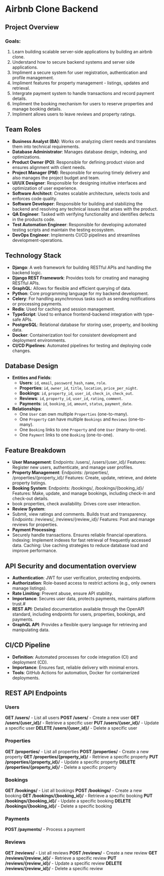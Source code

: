 # Airbnb Clone Backend

## Project Overview
### **Goals**:
1. Learn building scalable server-side applications by building an airbnb clone.
2. Understand how to secure backend systems and server side applications.
3. Impliment a secure system for user registration, authentication and profile management.
4. Impliment features for property management - listings, updates and retrieval.
5. Intergrate payment system to handle transactions and record payment details.
6. Impliment the booking mechanism for users to reserve properties and manage booking details.
7. Impliment allows users to leave reviews and property ratings.
     
## Team Roles
- **Business Analyst (BA)**: Works on analyzing client needs and  translates them into technical requirements.
- **Database Administrator**: Manages database design, indexing, and optimizations.
- **Product Owner (PO)**: Responsible for defining product vision and ensures alignment with client needs.
- **Project Manager (PM)**: Responsible for ensuring timely delivery and also manages the project budget and team.
- **UI/UX Designer**: Responsible for designing intuitive interfaces and optimization of user experience.
- **Software Architect**: Creates scalable architecture, selects tools and enforces code quality.
- **Software Developer**: Responsible for building and stabilizing the backend and resolving any technical issues that arises with the product.
- **QA Engineer**: Tasked with verifying functionality and identifies defects in the products code.
- **Test Automation Engineer**: Responsible for developing automated testing scripts and maintain the testing ecosystem.
- **DevOps Engineer**: Implements CI/CD pipelines and  streamlines development-operations.

## Technology Stack
- **Django**: A web framework for building RESTful APIs and handling the backend logic.
- **Django REST Framework**: Provides tools for creating and managing RESTful APIs.
- **GraphQL**: Allows for flexible and efficient querying of data.
- **Python**: Core programming language for my backend development.
- **Celery**: For handling asynchronous tasks such as sending notifications or processing payments.
- **Redis**: Used for caching and session management.
- **TypeScript**: Used to enhance frontend-backend integration with type-safe APIs.
- **PostgreSQL**: Relational database for storing user, property, and booking data.
- **Docker**: Containerization tool for consistent development and deployment environments.
- **CI/CD Pipelines**: Automated pipelines for testing and deploying code changes.

## Database Design
- **Entities and Fields**:
  - **Users**: `id`, `email`, `password_hash`, `name`, `role`.
  - **Properties**: `id`, `owner_id`, `title`, `location`, `price_per_night`.
  - **Bookings**: `id`, `property_id`, `user_id`, `check_in`, `check_out`.
  - **Reviews**: `id`, `property_id`, `user_id`, `rating`, `comment`.
  - **Payments**: `id`, `booking_id`, `amount`, `status`, `payment_date`.
- **Relationships**:
  - One `User` can own multiple `Properties` (one-to-many).
  - One `Property` can have multiple `Bookings` and `Reviews` (one-to-many).
  - One `Booking` links to one `Property` and one `User` (many-to-one).
  - One `Payment` links to one `Booking` (one-to-one).

## Feature Breakdown
- **User Management**:
  Endpoints: /users/, /users/{user_id}/
  Features: Register new users, authenticate, and manage user profiles.
- **Property Management**:
  Endpoints: /properties/, /properties/{property_id}/
  Features: Create, update, retrieve, and delete property listings.
- **Booking System**:
  Endpoints: /bookings/, /bookings/{booking_id}/
  Features: Make, update, and manage bookings, including check-in and check-out details.
- book properties, check availability. Drives core user interaction.
- **Review System**:
- Submit, view ratings and comments. Builds trust and transparency.
  Endpoints: /reviews/, /reviews/{review_id}/
  Features: Post and manage reviews for properties.
- **Payment Processing**:
- Securely handle transactions. Ensures reliable financial operations.
  Indexing: Implement indexes for fast retrieval of frequently accessed data.
  Caching: Use caching strategies to reduce database load and improve performance.

## API Security and documentation overview
- **Authentication**: JWT for user verification, protecting endpoints.
- **Authorization**: Role-based access to restrict actions (e.g., only owners manage listings).
- **Rate Limiting**: Prevent abuse, ensure API stability.
- **Importance**: Secures user data, protects payments, maintains platform trust.#
- **REST API**: Detailed documentation available through the OpenAPI standard, including endpoints for users, properties, bookings, and payments.
- **GraphQL API**: Provides a flexible query language for retrieving and manipulating data.

## CI/CD Pipeline
- **Definition**: Automated processes for code integration (CI) and deployment (CD).
- **Importance**: Ensures fast, reliable delivery with minimal errors.
- **Tools**: GitHub Actions for automation, Docker for containerized deployments.

## REST API Endpoints
### **Users**
**GET /users/** - List all users
**POST /users/** - Create a new user
**GET /users/{user_id}/** - Retrieve a specific user
**PUT /users/{user_id}/** - Update a specific user
**DELETE /users/{user_id}/** - Delete a specific user

### **Properties**
**GET /properties/** - List all properties
**POST /properties/** - Create a new property
**GET /properties/{property_id}/** - Retrieve a specific property
**PUT /properties/{property_id}/** - Update a specific property
**DELETE /properties/{property_id}/** - Delete a specific property

### **Bookings**
**GET /bookings/** - List all bookings
**POST /bookings/** - Create a new booking
**GET /bookings/{booking_id}/** - Retrieve a specific booking
**PUT /bookings/{booking_id}/** - Update a specific booking
**DELETE /bookings/{booking_id}/** - Delete a specific booking

### **Payments**
**POST /payments/** - Process a payment

### **Reviews**
**GET /reviews/** - List all reviews
**POST /reviews/** - Create a new review
**GET /reviews/{review_id}/** - Retrieve a specific review
**PUT /reviews/{review_id}/** - Update a specific review
**DELETE /reviews/{review_id}/** - Delete a specific review
